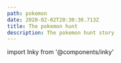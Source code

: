```yaml
---
path: pokemon
date: 2020-02-02T20:30:30.713Z
title: The pokemon hunt
description: The pokemon hunt story
---
```

import Inky from '@components/inky'

<Inky src="pokemon"></Inky>
